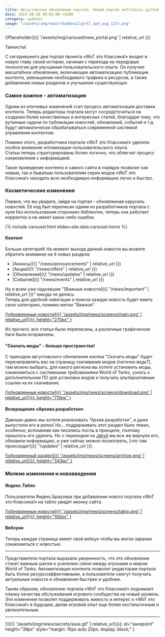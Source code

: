```yaml
---
title: Августовское обновление портала. Новый портал wotclassic.github.io запущен!
date: 2023-08-28 00:01:00 +0300
category: updates
image: "/assets/img/news/thumbnail/prtl_upd_aug_127x.png"
---
```

<p style="display: none">Огромное количество изменений, как внутренних, так и внешних. В общем, нам есть что показать и рассказать.</p>

![Placeholder]({{ '/assets/img/carousel/new_portal.png' | relative_url }})

Танкисты!

С сегодняшнего дня портал проекта «WoT это Классика!» входит в новую главу своей истории, начиная с перехода на передовые технологии для улучшения пользовательского опыта. Он получил масштабное обновление, включающее автоматизацию публикации контента, уменьшение необходимого трафика и ресурсов, а также добавление новых разделов и улучшение существующих.

### Самое важное - автоматизация

Одним из ключевых изменений стал процесс автоматизации доставки контента. Теперь редакторы портала могут сосредоточиться на создании более качественных и интересных статей, благодаря тому, что рутинные задачи по публикации новостей, обновлений, событий и т.д. будут автоматически обрабатываться современной системой управления контентом.

Помимо этого, разработчики портала «WoT это Классика!» уделили особое внимание оптимизации пользовательского опыта.  
Статьи теперь структурированы более логично, что облегчит процесс ознакомления с информацией.


Такое приведение контента и самого сайта в порядок позволит как новым, так и бывалым пользователям серии модов «WoT это Классика!» находить всю необходимую информацию легко и быстро.

### Косметические изменения

Первое, что вы увидите, зайдя на портал - обновленная карусель новостей. Её код был переписан одним из разработчиков портала с нуля без использования сторонних библиотек, теперь она работает корректно и не имеет каких-либо ошибок.

{% include carousel.html slides=site.data.carousel.home %}

#### Контент

Больше категорий! На момент выхода данной новости вы можете обратить внимание на 4 новых раздела:
- [Анонсы]({{ "/news/announcements" | relative_url }})
- [Акции]({{ "/news/offers" | relative_url }})
- [Обновления]({{ "/news/updates" | relative_url }})
- [События]({{ "/news/events" | relative_url }})

Ну и всем уже надоевшие "[Важные новости]({{ "/news/important" | relative_url }})" никуда не делись.  
Теперь для удобной навигации и поиска каждая новость будет иметь свою категорию, помимо метки "Важное".

[![обновленные новости]({{ '/assets/img/news/screens/main.png' | relative_url}}){: height="270px" }](/assets/img/news/screens/main.png)

Из прочего: все статьи были переписаны, а различные графические баги были исправлены.

#### "Скачать моды" - больше пространства!

С приходом августовского обновления кнопка "Скачать моды" будет перенаправлять вас на страницу скачивания модов (логично ведь?), там можно выбрать, для какого региона вы хотите установить моды, ознакомиться с системными требованиями World of Tanks, узнать о дополнительном ПО для установки модов и получить альтернативные ссылки на их скачивание.

[![обновленные новости]({{ '/assets/img/news/screens/download.png' | relative_url}}){: height="710px" }](/assets/img/news/screens/download.png)

#### Возвращение «Архива разработки»

Давным-давно мы хотели реализовать "Архив разработки", и даже выпустили его в релиз! Но... поддерживать этот раздел было тяжко, особенно, вспоминая как писались посты в принципе, поэтому пришлось его удалить. Но с переходом на [Jekyll](https://jekyllrb.com/) мы все же вернули его, обновили информацию, и уже сейчас можно посмотреть, [что там происходит]({{ "/updates" | relative_url }}).

[![обновленный раздел]({{ '/assets/img/news/screens/archive.png' | relative_url}}){: height="343px" }](/assets/img/news/screens/archive.png)

### Мелкие изменения и нововведения 

#### Яндекс.Табло

Пользователи Яндекс.Браузера при добавлении нового портала «WoT это Классика!» на табло увидят иконку сайта.

[![обновленные новости]({{ '/assets/img/news/screens/tablo.png' | relative_url}}){: height="100px" }](/assets/img/news/screens/tablo.png)


#### Вебхуки

Теперь каждая страница имеет свой вебхук чтобы вы могли заранее ознакомиться с новостью.



---

Представители портала выразили уверенность, что это обновление станет важным шагом к усилению связи между игроками и миром World of Tanks. Автоматизация контента позволит редакторам портала быть более ресурсоэффективными, а пользователи смогут получать актуальные новости и обновления быстрее и удобнее.

Таким образом, обновление портала «WoT это Классика!» поднимает планку качества обслуживания игрового сообщества на новый уровень. Эти изменения позволят поддерживать живость и интерес к «WoT это Классика!» в будущем, делая игровой опыт еще более ностальгичным и увлекательным.

---

![]({{ '/assets/img/news/secrets/save.gif' | relative_url}}){: id="savepoint" height="38px" style="margin: 10px auto 20px; display: block;" }
<script>
    var sp = document.getElementById("savepoint");
    var audio = new Audio("/assets/snd/save.ogg");
    audio.volume = 0.2;
    var is_playing = false;
    sp.addEventListener("mouseenter", function() {
        if (is_playing) return;
        audio.play();
        is_playing = true;
        audio.addEventListener("ended", function() {
            is_playing = false;
        })
    })
</script>